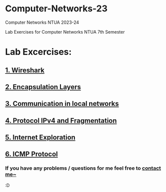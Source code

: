 # Computer-Networks-23
Computer Networks NTUA 2023-24

Lab Exercises for Computer Networks NTUA 7th Semester

# Lab Excercises:
## [1. Wireshark](/Lab1)
## [2. Encapsulation Layers](/Lab2)
## [3. Communication in local networks](/Lab3)
## [4. Protocol IPv4 and Fragmentation](/Lab4)
## [5. Internet Exploration](/Lab5)
## [6. ICMP Protocol](/Lab6)

### If you have any problems / questions for me feel free to [contact me~](https://github.com/ChainsawPerson)

:D

